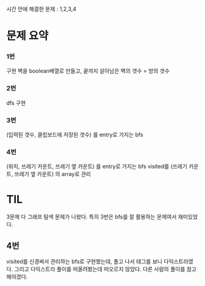시간 안에 해결한 문제 : 1,2,3,4

# 문제 요약

### 1번

구현
벽을 boolean배열로 만들고,
끝까지 살아남은 벽의 갯수 = 방의 갯수

### 2번

dfs 구현

### 3번

(입력된 갯수, 클립보드에 저장된 갯수) 를 entry로 가지는 bfs

### 4번

(위치, 쓰레기 카운트, 쓰레기 옆 카운트) 를 entry로 가지는 bfs
visited를 (쓰레기 카운트, 쓰레기 옆 카운트) 의 array로 관리

# TIL

3문제 다 그래프 탐색 문제가 나왔다. 특히 3번은 bfs를 잘 활용하는 문제여서 재미있었다.

## 4번

visited를 신경써서 관리하는 bfs로 구현했는데, 풀고 나서 태그를 보니 다익스트라였다. 그리고 다익스트라 풀이를 떠올려봤는데 떠오르지 않았다. 다른 사람의 풀이를 참고해야겠다.
